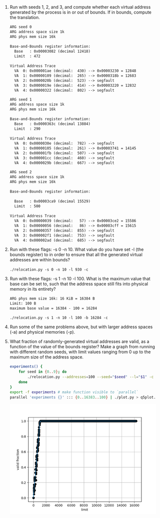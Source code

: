 1. Run with seeds 1, 2, and 3, and compute whether each virtual address generated by the process is in or out of bounds. If in bounds, compute the translation.

    ```
    ARG seed 0
    ARG address space size 1k
    ARG phys mem size 16k

    Base-and-Bounds register information:
      Base   : 0x00003082 (decimal 12418)
      Limit  : 472

    Virtual Address Trace
      VA  0: 0x000001ae (decimal:  430) --> 0x00003230 = 12848
      VA  1: 0x00000109 (decimal:  265) --> 0x0000318b = 12683
      VA  2: 0x0000020b (decimal:  523) --> segfault
      VA  3: 0x0000019e (decimal:  414) --> 0x00003220 = 12832
      VA  4: 0x00000322 (decimal:  802) --> segfault
    ```

    ```
    ARG seed 1
    ARG address space size 1k
    ARG phys mem size 16k

    Base-and-Bounds register information:
      Base   : 0x0000363c (decimal 13884)
      Limit  : 290

    Virtual Address Trace
      VA  0: 0x0000030e (decimal:  782) --> segfault
      VA  1: 0x00000105 (decimal:  261) --> 0x00003741 = 14145
      VA  2: 0x000001fb (decimal:  507) --> segfault
      VA  3: 0x000001cc (decimal:  460) --> segfault
      VA  4: 0x0000029b (decimal:  667) --> segfault
    ```

    ```
    ARG seed 2
    ARG address space size 1k
    ARG phys mem size 16k

    Base-and-Bounds register information:

      Base   : 0x00003ca9 (decimal 15529)
      Limit  : 500

    Virtual Address Trace
      VA  0: 0x00000039 (decimal:   57) --> 0x00003ce2 = 15586
      VA  1: 0x00000056 (decimal:   86) --> 0x00003cff = 15615
      VA  2: 0x00000357 (decimal:  855) --> segfault
      VA  3: 0x000002f1 (decimal:  753) --> segfault
      VA  4: 0x000002ad (decimal:  685) --> segfault
    ```

2. Run with these flags: -s 0 -n 10. What value do you have set -l (the bounds register) to in order to ensure that all the generated virtual addresses are within bounds?

    `./relocation.py -s 0 -n 10 -l 930 -c`

3. Run with these flags: -s 1 -n 10 -l 100. What is the maximum value that base can be set to, such that the address space still fits into physical memory in its entirety?

    ```
    ARG phys mem size 16k: 16 KiB = 16384 B
    Limit: 100 B
    maximum base value = 16384 - 100 = 16284
    ```

    `./relocation.py -s 1 -n 10 -l 100 -b 16284 -c`

4. Run some of the same problems above, but with larger address spaces (-a) and physical memories (-p).

5. What fraction of randomly-generated virtual addresses are valid, as a function of the value of the bounds register? Make a graph from running with different random seeds, with limit values ranging from 0 up to the maximum size of the address space.

    ```sh
    experiments() {
        for seed in {0..9}; do
            ./relocation.py --addresses=100 --seed="$seed" --l="$1" -c
        done
    }
    export -f experiments # make function visible to `parallel`
    parallel 'experiments {}' ::: {0..16383..100} | ./plot.py > q5plot.png
    ```

    ![plot](q5plot.png)
